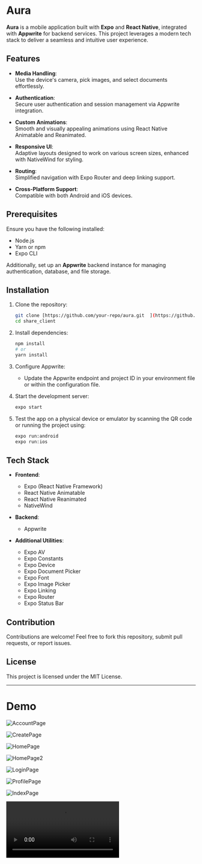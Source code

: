 # Aura  

**Aura** is a mobile application built with **Expo** and **React Native**, integrated with **Appwrite** for backend services. This project leverages a modern tech stack to deliver a seamless and intuitive user experience.  

## Features  

- **Media Handling**:  
  Use the device's camera, pick images, and select documents effortlessly.  

- **Authentication**:  
  Secure user authentication and session management via Appwrite integration.  

- **Custom Animations**:  
  Smooth and visually appealing animations using React Native Animatable and Reanimated.  

- **Responsive UI**:  
  Adaptive layouts designed to work on various screen sizes, enhanced with NativeWind for styling.  

- **Routing**:  
  Simplified navigation with Expo Router and deep linking support.  

- **Cross-Platform Support**:  
  Compatible with both Android and iOS devices.  

## Prerequisites  

Ensure you have the following installed:  

- Node.js  
- Yarn or npm  
- Expo CLI  

Additionally, set up an **Appwrite** backend instance for managing authentication, database, and file storage.  

## Installation  

1. Clone the repository:  
   ```bash  
   git clone [https://github.com/your-repo/aura.git  ](https://github.com/ShadowAdi/aura.git)
   cd share_client  
   ```  

2. Install dependencies:  
   ```bash  
   npm install  
   # or  
   yarn install  
   ```  

3. Configure Appwrite:  
   - Update the Appwrite endpoint and project ID in your environment file or within the configuration file.  

4. Start the development server:  
   ```bash  
   expo start  
   ```  

5. Test the app on a physical device or emulator by scanning the QR code or running the project using:  
   ```bash  
   expo run:android  
   expo run:ios  
   ```  

## Tech Stack  

- **Frontend**:  
  - Expo (React Native Framework)  
  - React Native Animatable  
  - React Native Reanimated  
  - NativeWind  

- **Backend**:  
  - Appwrite  

- **Additional Utilities**:  
  - Expo AV  
  - Expo Constants  
  - Expo Device  
  - Expo Document Picker  
  - Expo Font  
  - Expo Image Picker  
  - Expo Linking  
  - Expo Router  
  - Expo Status Bar  

## Contribution  

Contributions are welcome! Feel free to fork this repository, submit pull requests, or report issues.  

## License  

This project is licensed under the MIT License.  

---  


# **Demo**

![AccountPage](https://raw.githubusercontent.com/ShadowAdi/aura/refs/heads/master/demo/Account.jpg)

![CreatePage](https://raw.githubusercontent.com/ShadowAdi/aura/refs/heads/master/demo/CreateVideo.jpg)

![HomePage](https://raw.githubusercontent.com/ShadowAdi/aura/refs/heads/master/demo/Home.jpg)

![HomePage2](https://raw.githubusercontent.com/ShadowAdi/aura/refs/heads/master/demo/Home2.jpg)

![LoginPage](https://raw.githubusercontent.com/ShadowAdi/aura/refs/heads/master/demo/Login.jpg)

![ProfilePage](https://raw.githubusercontent.com/ShadowAdi/aura/refs/heads/master/demo/Profile.jpg)

![IndexPage](https://raw.githubusercontent.com/ShadowAdi/aura/refs/heads/master/demo/index.jpg)

![Video](https://github.com/ShadowAdi/aura/blob/master/demo/video_dummy.mp4)

